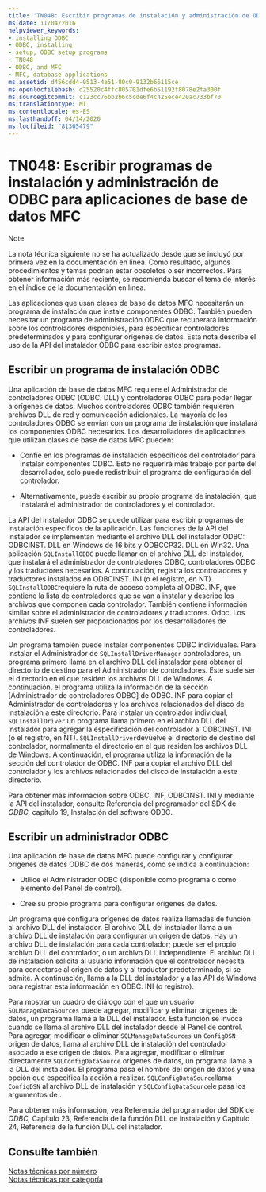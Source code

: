 ```yaml
---
title: 'TN048: Escribir programas de instalación y administración de ODBC para aplicaciones de base de datos MFC'
ms.date: 11/04/2016
helpviewer_keywords:
- installing ODBC
- ODBC, installing
- setup, ODBC setup programs
- TN048
- ODBC, and MFC
- MFC, database applications
ms.assetid: d456cdd4-0513-4a51-80c0-9132b66115ce
ms.openlocfilehash: d25520c4ffc805701dfe6b51192f8078e2fa300f
ms.sourcegitcommit: c123cc76bb2b6c5cde6f4c425ece420ac733bf70
ms.translationtype: MT
ms.contentlocale: es-ES
ms.lasthandoff: 04/14/2020
ms.locfileid: "81365479"
---
```

# <a name="tn048-writing-odbc-setup-and-administration-programs-for-mfc-database-applications"></a>TN048: Escribir programas de instalación y administración de ODBC para aplicaciones de base de datos MFC

> [!NOTE]
> La nota técnica siguiente no se ha actualizado desde que se incluyó por primera vez en la documentación en línea. Como resultado, algunos procedimientos y temas podrían estar obsoletos o ser incorrectos. Para obtener información más reciente, se recomienda buscar el tema de interés en el índice de la documentación en línea.

Las aplicaciones que usan clases de base de datos MFC necesitarán un programa de instalación que instale componentes ODBC. También pueden necesitar un programa de administración ODBC que recuperará información sobre los controladores disponibles, para especificar controladores predeterminados y para configurar orígenes de datos. Esta nota describe el uso de la API del instalador ODBC para escribir estos programas.

## <a name="writing-an-odbc-setup-program"></a><a name="_mfcnotes_writing_an_odbc_setup_program"></a>Escribir un programa de instalación ODBC

Una aplicación de base de datos MFC requiere el Administrador de controladores ODBC (ODBC. DLL) y controladores ODBC para poder llegar a orígenes de datos. Muchos controladores ODBC también requieren archivos DLL de red y comunicación adicionales. La mayoría de los controladores ODBC se envían con un programa de instalación que instalará los componentes ODBC necesarios. Los desarrolladores de aplicaciones que utilizan clases de base de datos MFC pueden:

- Confíe en los programas de instalación específicos del controlador para instalar componentes ODBC. Esto no requerirá más trabajo por parte del desarrollador, solo puede redistribuir el programa de configuración del controlador.

- Alternativamente, puede escribir su propio programa de instalación, que instalará el administrador de controladores y el controlador.

La API del instalador ODBC se puede utilizar para escribir programas de instalación específicos de la aplicación. Las funciones de la API del instalador se implementan mediante el archivo DLL del instalador ODBC: ODBCINST. DLL en Windows de 16 bits y ODBCCP32. DLL en Win32. Una aplicación `SQLInstallODBC` puede llamar en el archivo DLL del instalador, que instalará el administrador de controladores ODBC, controladores ODBC y los traductores necesarios. A continuación, registra los controladores y traductores instalados en ODBCINST. INI (o el registro, en NT). `SQLInstallODBC`requiere la ruta de acceso completa al ODBC. INF, que contiene la lista de controladores que se van a instalar y describe los archivos que componen cada controlador. También contiene información similar sobre el administrador de controladores y traductores. Odbc. Los archivos INF suelen ser proporcionados por los desarrolladores de controladores.

Un programa también puede instalar componentes ODBC individuales. Para instalar el Administrador de `SQLInstallDriverManager` controladores, un programa primero llama en el archivo DLL del instalador para obtener el directorio de destino para el Administrador de controladores. Este suele ser el directorio en el que residen los archivos DLL de Windows. A continuación, el programa utiliza la información de la sección [Administrador de controladores ODBC] de ODBC. INF para copiar el Administrador de controladores y los archivos relacionados del disco de instalación a este directorio. Para instalar un controlador individual, `SQLInstallDriver` un programa llama primero en el archivo DLL del instalador para agregar la especificación del controlador al ODBCINST. INI (o el registro, en NT). `SQLInstallDriver`devuelve el directorio de destino del controlador, normalmente el directorio en el que residen los archivos DLL de Windows. A continuación, el programa utiliza la información de la sección del controlador de ODBC. INF para copiar el archivo DLL del controlador y los archivos relacionados del disco de instalación a este directorio.

Para obtener más información sobre ODBC. INF, ODBCINST. INI y mediante la API del instalador, consulte Referencia del programador del SDK de *ODBC,* capítulo 19, Instalación del software ODBC.

## <a name="writing-an-odbc-administrator"></a><a name="_mfcnotes_writing_an_odbc_administrator"></a>Escribir un administrador ODBC

Una aplicación de base de datos MFC puede configurar y configurar orígenes de datos ODBC de dos maneras, como se indica a continuación:

- Utilice el Administrador ODBC (disponible como programa o como elemento del Panel de control).

- Cree su propio programa para configurar orígenes de datos.

Un programa que configura orígenes de datos realiza llamadas de función al archivo DLL del instalador. El archivo DLL del instalador llama a un archivo DLL de instalación para configurar un origen de datos. Hay un archivo DLL de instalación para cada controlador; puede ser el propio archivo DLL del controlador, o un archivo DLL independiente. El archivo DLL de instalación solicita al usuario información que el controlador necesita para conectarse al origen de datos y al traductor predeterminado, si se admite. A continuación, llama a la DLL del instalador y a las API de Windows para registrar esta información en ODBC. INI (o registro).

Para mostrar un cuadro de diálogo con el que un usuario `SQLManageDataSources` puede agregar, modificar y eliminar orígenes de datos, un programa llama a la DLL del instalador. Esta función se invoca cuando se llama al archivo DLL del instalador desde el Panel de control. Para agregar, modificar o eliminar `SQLManageDataSources` un `ConfigDSN` origen de datos, llama al archivo DLL de instalación del controlador asociado a ese origen de datos. Para agregar, modificar o eliminar directamente `SQLConfigDataSource` orígenes de datos, un programa llama a la DLL del instalador. El programa pasa el nombre del origen de datos y una opción que especifica la acción a realizar. `SQLConfigDataSource`llama `ConfigDSN` al archivo DLL de instalación y `SQLConfigDataSource`le pasa los argumentos de .

Para obtener más información, vea Referencia del programador del SDK de *ODBC,* Capítulo 23, Referencia de la función DLL de instalación y Capítulo 24, Referencia de la función DLL del instalador.

## <a name="see-also"></a>Consulte también

[Notas técnicas por número](../mfc/technical-notes-by-number.md)<br/>
[Notas técnicas por categoría](../mfc/technical-notes-by-category.md)
